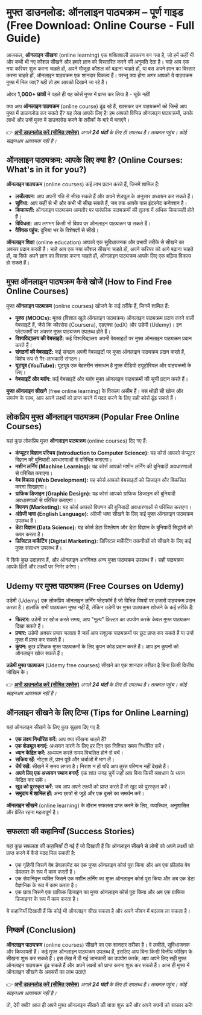 # मुफ्त डाउनलोड: ऑनलाइन पाठ्यक्रम – पूर्ण गाइड (Free Download: Online Course - Full Guide)

आजकल, **ऑनलाइन सीखना** (online learning) एक शक्तिशाली उपकरण बन गया है, जो हमें कहीं भी और कभी भी नए कौशल सीखने और हमारे ज्ञान को विस्तारित करने की अनुमति देता है। चाहे आप एक नया करियर शुरू करना चाहते हों, अपने मौजूदा कौशल को बढ़ाना चाहते हों, या बस अपने ज्ञान का विस्तार करना चाहते हों, ऑनलाइन पाठ्यक्रम एक शानदार विकल्प हैं।  परन्तु क्या होगा अगर आपको ये पाठ्यक्रम मुफ्त में मिल जाएं?  यही तो हम आपको दिखाने जा रहे हैं।

ओवर **1,000+ छात्रों** ने पहले ही यह कोर्स मुफ्त में प्राप्त कर लिया है - चूकें नहीं!

क्या आप **ऑनलाइन पाठ्यक्रम** (online course) ढूंढ रहे हैं, खासकर उन पाठ्यक्रमों को जिन्हें आप मुफ्त में डाउनलोड कर सकते हैं?  यह लेख आपके लिए है! हम आपको विभिन्न ऑनलाइन पाठ्यक्रमों, उनके लाभों और उन्हें मुफ्त में डाउनलोड करने के तरीकों के बारे में बताएंगे।

👉 [**अभी डाउनलोड करें (सीमित एक्सेस)**](https://udemywork.com/online-course-hindi)
_अगले **24 घंटों** के लिए ही उपलब्ध है। तत्काल पहुंच। कोई साइनअप आवश्यक नहीं है।_

## ऑनलाइन पाठ्यक्रम: आपके लिए क्या है? (Online Courses: What's in it for you?)

**ऑनलाइन पाठ्यक्रम** (online courses) कई लाभ प्रदान करते हैं, जिनमें शामिल हैं:

*   **लचीलापन:** आप अपनी गति से सीख सकते हैं और अपने शेड्यूल के अनुसार अध्ययन कर सकते हैं।
*   **सुविधा:** आप कहीं से भी और कभी भी सीख सकते हैं, जब तक आपके पास इंटरनेट कनेक्शन है।
*   **किफायती:** ऑनलाइन पाठ्यक्रम आमतौर पर पारंपरिक पाठ्यक्रमों की तुलना में अधिक किफायती होते हैं।
*   **विविधता:** आप लगभग किसी भी विषय पर ऑनलाइन पाठ्यक्रम पा सकते हैं।
*   **वैश्विक पहुंच:** दुनिया भर के विशेषज्ञों से सीखें।

**ऑनलाइन शिक्षा** (online education) आपको एक सुविधाजनक और प्रभावी तरीके से सीखने का अवसर प्रदान करती है। चाहे आप एक नया कौशल सीखना चाहते हों, अपने करियर को आगे बढ़ाना चाहते हों, या सिर्फ अपने ज्ञान का विस्तार करना चाहते हों, ऑनलाइन पाठ्यक्रम आपके लिए एक बढ़िया विकल्प हो सकते हैं।

## मुफ्त ऑनलाइन पाठ्यक्रम कैसे खोजें (How to Find Free Online Courses)

मुफ्त **ऑनलाइन पाठ्यक्रम** (online courses) खोजने के कई तरीके हैं, जिनमें शामिल हैं:

*   **मूक्स (MOOCs):** मूक्स (विशाल खुले ऑनलाइन पाठ्यक्रम) ऑनलाइन पाठ्यक्रम प्रदान करने वाली वेबसाइटें हैं, जैसे कि कौरसेरा (Coursera), एडएक्स (edX) और उडेमी (Udemy)।  इन प्लेटफार्मों पर अक्सर मुफ्त पाठ्यक्रम उपलब्ध होते हैं।
*   **विश्वविद्यालय की वेबसाइटें:** कई विश्वविद्यालय अपनी वेबसाइटों पर मुफ्त ऑनलाइन पाठ्यक्रम प्रदान करते हैं।
*   **संगठनों की वेबसाइटें:** कई संगठन अपनी वेबसाइटों पर मुफ्त ऑनलाइन पाठ्यक्रम प्रदान करते हैं, विशेष रूप से गैर-लाभकारी संगठन।
*   **यूट्यूब (YouTube):** यूट्यूब एक बेहतरीन संसाधन है मुफ्त वीडियो ट्यूटोरियल और पाठ्यक्रमों के लिए।
*   **वेबसाइटें और ब्लॉग:** कई वेबसाइटें और ब्लॉग मुफ्त ऑनलाइन पाठ्यक्रमों की सूची प्रदान करते हैं।

**मुफ्त ऑनलाइन सीखने** (free online learning) के विकल्प असीम हैं। बस थोड़ी सी खोज और समर्पण के साथ, आप अपने लक्ष्यों को प्राप्त करने में मदद करने के लिए सही कोर्स ढूंढ सकते हैं।

## लोकप्रिय मुफ्त ऑनलाइन पाठ्यक्रम (Popular Free Online Courses)

यहां कुछ लोकप्रिय मुफ्त **ऑनलाइन पाठ्यक्रम** (online courses) दिए गए हैं:

*   **कंप्यूटर विज्ञान परिचय (Introduction to Computer Science):** यह कोर्स आपको कंप्यूटर विज्ञान की बुनियादी अवधारणाओं से परिचित कराएगा।
*   **मशीन लर्निंग (Machine Learning):** यह कोर्स आपको मशीन लर्निंग की बुनियादी अवधारणाओं से परिचित कराएगा।
*   **वेब विकास (Web Development):** यह कोर्स आपको वेबसाइटों को डिजाइन और विकसित करना सिखाएगा।
*   **ग्राफिक डिजाइन (Graphic Design):** यह कोर्स आपको ग्राफिक डिजाइन की बुनियादी अवधारणाओं से परिचित कराएगा।
*   **विपणन (Marketing):** यह कोर्स आपको विपणन की बुनियादी अवधारणाओं से परिचित कराएगा।
*   **अंग्रेजी भाषा (English Language):** अंग्रेजी भाषा सीखने के लिए कई मुफ्त ऑनलाइन पाठ्यक्रम उपलब्ध हैं।
*   **डेटा विज्ञान (Data Science):** यह कोर्स डेटा विश्लेषण और डेटा विज्ञान के बुनियादी सिद्धांतों को कवर करता है।
*   **डिजिटल मार्केटिंग (Digital Marketing):** डिजिटल मार्केटिंग तकनीकों को सीखने के लिए कई मुफ्त संसाधन उपलब्ध हैं।

ये सिर्फ कुछ उदाहरण हैं, और ऑनलाइन अनगिनत अन्य मुफ्त पाठ्यक्रम उपलब्ध हैं। सही पाठ्यक्रम आपके हितों और लक्ष्यों पर निर्भर करेगा।

## Udemy पर मुफ्त पाठ्यक्रम (Free Courses on Udemy)

उडेमी (Udemy) एक लोकप्रिय ऑनलाइन लर्निंग प्लेटफॉर्म है जो विभिन्न विषयों पर हजारों पाठ्यक्रम प्रदान करता है। हालांकि सभी पाठ्यक्रम मुफ्त नहीं हैं, लेकिन उडेमी पर मुफ्त पाठ्यक्रम खोजने के कई तरीके हैं:

*   **फिल्टर:** उडेमी पर खोज करते समय, आप "मूल्य" फ़िल्टर का उपयोग करके केवल मुफ्त पाठ्यक्रम दिखा सकते हैं।
*   **प्रचार:** उडेमी अक्सर प्रचार चलाता है जहाँ आप सशुल्क पाठ्यक्रमों पर छूट प्राप्त कर सकते हैं या उन्हें मुफ्त में प्राप्त कर सकते हैं।
*   **कूपन:** कुछ प्रशिक्षक मुफ्त पाठ्यक्रमों के लिए कूपन कोड प्रदान करते हैं। आप इन कूपनों को ऑनलाइन खोज सकते हैं।

**उडेमी मुफ्त पाठ्यक्रम** (Udemy free courses) सीखने का एक शानदार तरीका है बिना किसी वित्तीय जोखिम के।

👉 [**अभी डाउनलोड करें (सीमित एक्सेस)**](https://udemywork.com/online-course-hindi)
_अगले **24 घंटों** के लिए ही उपलब्ध है। तत्काल पहुंच। कोई साइनअप आवश्यक नहीं है।_

## ऑनलाइन सीखने के लिए टिप्स (Tips for Online Learning)

यहां ऑनलाइन सीखने के लिए कुछ सुझाव दिए गए हैं:

*   **एक लक्ष्य निर्धारित करें:** आप क्या सीखना चाहते हैं?
*   **एक शेड्यूल बनाएं:** अध्ययन करने के लिए हर दिन एक निश्चित समय निर्धारित करें।
*   **ध्यान केंद्रित करें:** अध्ययन करते समय विचलित होने से बचें।
*   **सक्रिय रहें:** नोट्स लें, प्रश्न पूछें और चर्चाओं में भाग लें।
*   **धैर्य रखें:** सीखने में समय लगता है। निराश न हों यदि आप तुरंत परिणाम नहीं देखते हैं।
*   **अपने लिए एक अध्ययन स्थान बनाएँ:** एक शांत जगह चुनें जहाँ आप बिना किसी व्यवधान के ध्यान केंद्रित कर सकें।
*   **खुद को पुरस्कृत करें:** जब आप अपने लक्ष्यों को प्राप्त करते हैं तो खुद को पुरस्कृत करें।
*   **समुदाय में शामिल हों:** अन्य छात्रों से जुड़ें और एक दूसरे का समर्थन करें।

**ऑनलाइन सीखने** (online learning) के दौरान सफलता प्राप्त करने के लिए, व्यवस्थित, अनुशासित और प्रेरित रहना महत्वपूर्ण है।

## सफलता की कहानियाँ (Success Stories)

यहां कुछ सफलता की कहानियाँ दी गई हैं जो दिखाती हैं कि ऑनलाइन सीखने से लोगों को अपने लक्ष्यों को प्राप्त करने में कैसे मदद मिल सकती है:

*   एक गृहिणी जिसने वेब डेवलपमेंट का एक मुफ्त ऑनलाइन कोर्स पूरा किया और अब एक फ्रीलांस वेब डेवलपर के रूप में काम करती है।
*   एक सेवानिवृत्त व्यक्ति जिसने एक मशीन लर्निंग का मुफ्त ऑनलाइन कोर्स पूरा किया और अब एक डेटा वैज्ञानिक के रूप में काम करता है।
*   एक छात्र जिसने एक ग्राफिक डिजाइन का मुफ्त ऑनलाइन कोर्स पूरा किया और अब एक ग्राफिक डिजाइनर के रूप में काम करता है।

ये कहानियाँ दिखाती हैं कि कोई भी ऑनलाइन सीख सकता है और अपने जीवन में बदलाव ला सकता है।

## निष्कर्ष (Conclusion)

**ऑनलाइन पाठ्यक्रम** (online courses) सीखने का एक शानदार तरीका है। वे लचीले, सुविधाजनक और किफायती हैं। कई मुफ्त ऑनलाइन पाठ्यक्रम उपलब्ध हैं, इसलिए आप बिना किसी वित्तीय जोखिम के सीखना शुरू कर सकते हैं। इस लेख में दी गई जानकारी का उपयोग करके, आप अपने लिए सही मुफ्त ऑनलाइन पाठ्यक्रम ढूंढ सकते हैं और अपने लक्ष्यों को प्राप्त करना शुरू कर सकते हैं।  आज ही मुफ्त में ऑनलाइन सीखने के अवसरों का लाभ उठाएं!

👉 [**अभी डाउनलोड करें (सीमित एक्सेस)**](https://udemywork.com/online-course-hindi)
_अगले **24 घंटों** के लिए ही उपलब्ध है। तत्काल पहुंच। कोई साइनअप आवश्यक नहीं है।_

तो, देरी क्यों? आज ही अपने मुफ्त ऑनलाइन सीखने की यात्रा शुरू करें और अपने सपनों को साकार करें!

